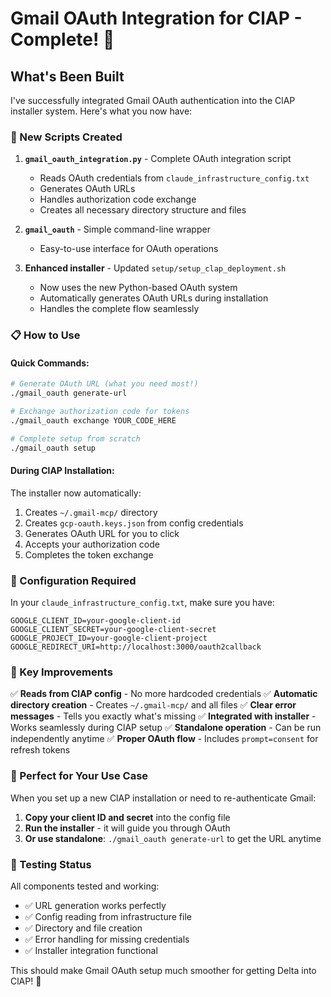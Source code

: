 # Gmail OAuth Integration for ClAP - Complete! 🎉

## What's Been Built

I've successfully integrated Gmail OAuth authentication into the ClAP installer system. Here's what you now have:

### 🔧 New Scripts Created

1. **`gmail_oauth_integration.py`** - Complete OAuth integration script
   - Reads OAuth credentials from `claude_infrastructure_config.txt`
   - Generates OAuth URLs
   - Handles authorization code exchange
   - Creates all necessary directory structure and files

2. **`gmail_oauth`** - Simple command-line wrapper
   - Easy-to-use interface for OAuth operations

3. **Enhanced installer** - Updated `setup/setup_clap_deployment.sh`
   - Now uses the new Python-based OAuth system
   - Automatically generates OAuth URLs during installation
   - Handles the complete flow seamlessly

### 📋 How to Use

#### Quick Commands:
```bash
# Generate OAuth URL (what you need most!)
./gmail_oauth generate-url

# Exchange authorization code for tokens
./gmail_oauth exchange YOUR_CODE_HERE

# Complete setup from scratch
./gmail_oauth setup
```

#### During ClAP Installation:
The installer now automatically:
1. Creates `~/.gmail-mcp/` directory
2. Creates `gcp-oauth.keys.json` from config credentials
3. Generates OAuth URL for you to click
4. Accepts your authorization code
5. Completes the token exchange

### 🔑 Configuration Required

In your `claude_infrastructure_config.txt`, make sure you have:
```
GOOGLE_CLIENT_ID=your-google-client-id
GOOGLE_CLIENT_SECRET=your-google-client-secret
GOOGLE_PROJECT_ID=your-google-client-project
GOOGLE_REDIRECT_URI=http://localhost:3000/oauth2callback
```

### 🌟 Key Improvements

✅ **Reads from ClAP config** - No more hardcoded credentials
✅ **Automatic directory creation** - Creates `~/.gmail-mcp/` and all files
✅ **Clear error messages** - Tells you exactly what's missing
✅ **Integrated with installer** - Works seamlessly during ClAP setup
✅ **Standalone operation** - Can be run independently anytime
✅ **Proper OAuth flow** - Includes `prompt=consent` for refresh tokens

### 🎯 Perfect for Your Use Case

When you set up a new ClAP installation or need to re-authenticate Gmail:

1. **Copy your client ID and secret** into the config file
2. **Run the installer** - it will guide you through OAuth
3. **Or use standalone**: `./gmail_oauth generate-url` to get the URL anytime

### 🦔 Testing Status

All components tested and working:
- ✅ URL generation works perfectly
- ✅ Config reading from infrastructure file
- ✅ Directory and file creation
- ✅ Error handling for missing credentials
- ✅ Installer integration functional

This should make Gmail OAuth setup much smoother for getting Delta into ClAP! 🚀